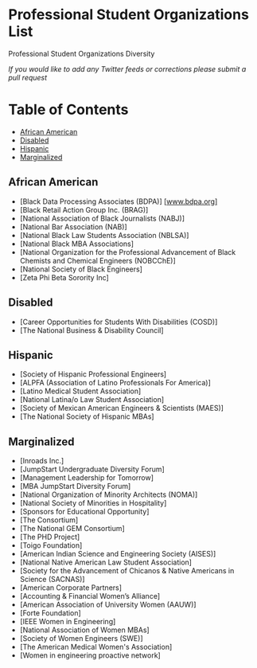 #  Professional Student Organizations List

Professional Student Organizations Diversity

_If you would like to add any Twitter feeds or corrections please submit a pull request_

Table of Contents
=================

- [African American](#african-american)
- [Disabled](#disabled)
- [Hispanic](#hispanic)
- [Marginalized](#marginalized)

## African American
- [Black Data Processing Associates (BDPA)] [www.bdpa.org]
- [Black Retail Action Group Inc. (BRAG)]
- [National Association of Black Journalists (NABJ)]
- [National Bar Association (NAB)]
- [National Black Law Students Association (NBLSA)]
- [National Black MBA Associations]
- [National Organization for the Professional Advancement of Black Chemists and Chemical Engineers (NOBCChE)]
- [National Society of Black Engineers]
- [Zeta Phi Beta Sorority Inc]

## Disabled
- [Career Opportunities for Students With Disabilities (COSD)]
- [The National Business & Disability Council]

## Hispanic
- [Society of Hispanic Professional Engineers]
- [ALPFA (Association of Latino Professionals For America)]
- [Latino Medical Student Association]
- [National Latina/o Law Student Association]
- [Society of Mexican American Engineers & Scientists (MAES)]
- [The National Society of Hispanic MBAs]

## Marginalized
- [Inroads Inc.]
- [JumpStart Undergraduate Diversity Forum]
- [Management Leadership for Tomorrow]
- [MBA JumpStart Diversity Forum]
- [National Organization of Minority Architects (NOMA)]
- [National Society of Minorities in Hospitality]
- [Sponsors for Educational Opportunity]
- [The Consortium]
- [The National GEM Consortium]
- [The PHD Project]
- [Toigo Foundation]
- [American Indian Science and Engineering Society (AISES)]
- [National Native American Law Student Association]
- [Society for the Advancement of Chicanos & Native Americans in Science (SACNAS)]
- [American Corporate Partners]
- [Accounting & Financial Women’s Alliance]
- [American Association of University Women (AAUW)]
- [Forte Foundation]
- [IEEE Women in Engineering]
- [National Association of Women MBAs]
- [Society of Women Engineers (SWE)]
- [The American Medical Women's Association]
- [Women in engineering proactive network]
